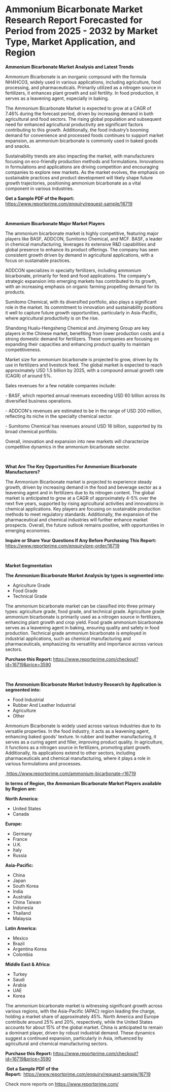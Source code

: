 <p><h1>Ammonium Bicarbonate Market Research Report Forecasted for Period from 2025 -  2032 by Market Type, Market Application, and Region</h1></p><p><strong>Ammonium Bicarbonate Market Analysis and Latest Trends</strong></p>
<p><p>Ammonium Bicarbonate is an inorganic compound with the formula NH4HCO3, widely used in various applications, including agriculture, food processing, and pharmaceuticals. Primarily utilized as a nitrogen source in fertilizers, it enhances plant growth and soil fertility. In food production, it serves as a leavening agent, especially in baking.</p><p>The Ammonium Bicarbonate Market is expected to grow at a CAGR of 7.46% during the forecast period, driven by increasing demand in both agricultural and food sectors. The rising global population and subsequent need for enhanced agricultural productivity are significant factors contributing to this growth. Additionally, the food industry’s booming demand for convenience and processed foods continues to support market expansion, as ammonium bicarbonate is commonly used in baked goods and snacks.</p><p>Sustainability trends are also impacting the market, with manufacturers focusing on eco-friendly production methods and formulations. Innovations in formulations and applications are driving competition and encouraging companies to explore new markets. As the market evolves, the emphasis on sustainable practices and product development will likely shape future growth trajectories, positioning ammonium bicarbonate as a vital component in various industries.</p></p>
<p><strong>Get a Sample PDF of the Report:&nbsp;</strong> <a href="https://www.reportprime.com/enquiry/request-sample/16719?utm_campaign=3359&utm_medium=2&utm_source=Github&utm_content=ia&utm_term=18032025&utm_id=ammonium-bicarbonate">https://www.reportprime.com/enquiry/request-sample/16719</a></p>
<p>&nbsp;</p>
<p><strong>Ammonium Bicarbonate Major Market Players</strong></p>
<p><p>The ammonium bicarbonate market is highly competitive, featuring major players like BASF, ADDCON, Sumitomo Chemical, and MCF. BASF, a leader in chemical manufacturing, leverages its extensive R&D capabilities and global presence to enhance its product offerings. The company has seen consistent growth driven by demand in agricultural applications, with a focus on sustainable practices.</p><p>ADDCON specializes in specialty fertilizers, including ammonium bicarbonate, primarily for feed and food applications. The company's strategic expansion into emerging markets has contributed to its growth, with an increasing emphasis on organic farming propelling demand for its products.</p><p>Sumitomo Chemical, with its diversified portfolio, also plays a significant role in the market. Its commitment to innovation and sustainability positions it well to capture future growth opportunities, particularly in Asia-Pacific, where agricultural productivity is on the rise.</p><p>Shandong Hualu-Hengsheng Chemical and Jinyimeng Group are key players in the Chinese market, benefiting from lower production costs and a strong domestic demand for fertilizers. These companies are focusing on expanding their capacities and enhancing product quality to maintain competitiveness.</p><p>Market size for ammonium bicarbonate is projected to grow, driven by its use in fertilizers and livestock feed. The global market is expected to reach approximately USD 1.5 billion by 2025, with a compound annual growth rate (CAGR) of around 5%.</p><p>Sales revenues for a few notable companies include:</p><p>- BASF, which reported annual revenues exceeding USD 60 billion across its diversified business operations.</p><p>- ADDCON's revenues are estimated to be in the range of USD 200 million, reflecting its niche in the specialty chemical sector.</p><p>- Sumitomo Chemical has revenues around USD 16 billion, supported by its broad chemical portfolio.</p><p>Overall, innovation and expansion into new markets will characterize competitive dynamics in the ammonium bicarbonate sector.</p></p>
<p>&nbsp;</p>
<p><strong>What Are The Key Opportunities For Ammonium Bicarbonate Manufacturers?</strong></p>
<p><p>The Ammonium Bicarbonate market is projected to experience steady growth, driven by increasing demand in the food and beverage sector as a leavening agent and in fertilizers due to its nitrogen content. The global market is anticipated to grow at a CAGR of approximately 4-5% over the next five years, supported by rising agricultural activities and innovations in chemical applications. Key players are focusing on sustainable production methods to meet regulatory standards. Additionally, the expansion of the pharmaceutical and chemical industries will further enhance market prospects. Overall, the future outlook remains positive, with opportunities in emerging economies.</p></p>
<p><strong>Inquire or Share Your Questions If Any Before Purchasing This Report:</strong> <a href="https://www.reportprime.com/enquiry/pre-order/16719?utm_campaign=3359&utm_medium=2&utm_source=Github&utm_content=ia&utm_term=18032025&utm_id=ammonium-bicarbonate">https://www.reportprime.com/enquiry/pre-order/16719</a></p>
<p>&nbsp;</p>
<p><strong>Market Segmentation</strong></p>
<p><strong>The Ammonium Bicarbonate Market Analysis by types is segmented into:</strong></p>
<p><ul><li>Agriculture Grade</li><li>Food Grade</li><li>Technical Grade</li></ul></p>
<p><p>The ammonium bicarbonate market can be classified into three primary types: agriculture grade, food grade, and technical grade. Agriculture grade ammonium bicarbonate is primarily used as a nitrogen source in fertilizers, enhancing plant growth and crop yield. Food grade ammonium bicarbonate serves as a leavening agent in baking, ensuring quality and safety in food production. Technical grade ammonium bicarbonate is employed in industrial applications, such as chemical manufacturing and pharmaceuticals, emphasizing its versatility and importance across various sectors.</p></p>
<p><strong>Purchase this Report:&nbsp;</strong><a href="https://www.reportprime.com/checkout?id=16719&price=3590&utm_campaign=3359&utm_medium=2&utm_source=Github&utm_content=ia&utm_term=18032025&utm_id=ammonium-bicarbonate">https://www.reportprime.com/checkout?id=16719&price=3590</a></p>
<p>&nbsp;</p>
<p><strong>The Ammonium Bicarbonate Market Industry Research by Application is segmented into:</strong></p>
<p><ul><li>Food Industrial</li><li>Rubber And Leather Industrial</li><li>Agriculture</li><li>Other</li></ul></p>
<p><p>Ammonium Bicarbonate is widely used across various industries due to its versatile properties. In the food industry, it acts as a leavening agent, enhancing baked goods' texture. In rubber and leather manufacturing, it serves as a curing agent and filler, improving product quality. In agriculture, it functions as a nitrogen source in fertilizers, promoting plant growth. Additionally, its applications extend to other sectors, including pharmaceuticals and chemical manufacturing, where it plays a role in various formulations and processes.</p></p>
<p><a href="https://www.reportprime.com/ammonium-bicarbonate-r16719?utm_campaign=3359&utm_medium=2&utm_source=Github&utm_content=ia&utm_term=18032025&utm_id=ammonium-bicarbonate">&nbsp;https://www.reportprime.com/ammonium-bicarbonate-r16719</a></p>
<p><strong>In terms of Region, the Ammonium Bicarbonate Market Players available by Region are:</strong></p>
<p>
    <p> <strong> North America: </strong>
        <ul>
            <li>United States</li>
            <li>Canada</li>
        </ul>
        </p> 
    <p> <strong> Europe: </strong>
        <ul>
            <li>Germany</li>
            <li>France</li>
            <li>U.K.</li>
            <li>Italy</li>
            <li>Russia</li>
        </ul>
        </p> 
    <p> <strong> Asia-Pacific: </strong>
        <ul>
            <li>China</li>
            <li>Japan</li>
            <li>South Korea</li>
            <li>India</li>
            <li>Australia</li>
            <li>China Taiwan</li>
            <li>Indonesia</li>
            <li>Thailand</li>
            <li>Malaysia</li>
        </ul>
        </p> 
    <p> <strong> Latin America: </strong>
        <ul>
            <li>Mexico</li>
            <li>Brazil</li>
            <li>Argentina Korea</li>
            <li>Colombia</li>
        </ul>
        </p> 
    <p> <strong> Middle East & Africa: </strong>
        <ul>
            <li>Turkey</li>
            <li>Saudi</li>
            <li>Arabia</li>
            <li>UAE</li>
            <li>Korea</li>
        </ul>
    </p>
    </p>
<p><p>The ammonium bicarbonate market is witnessing significant growth across various regions, with the Asia-Pacific (APAC) region leading the charge, holding a market share of approximately 45%. North America and Europe contribute around 25% and 20%, respectively, while the United States accounts for about 15% of the global market. China is anticipated to remain a dominant player, driven by robust industrial demand. These dynamics suggest a continued expansion, particularly in Asia, influenced by agricultural and chemical manufacturing sectors.</p></p>
<p><strong>Purchase this Report: </strong><a href="https://www.reportprime.com/checkout?id=16719&price=3590&utm_campaign=3359&utm_medium=2&utm_source=Github&utm_content=ia&utm_term=18032025&utm_id=ammonium-bicarbonate">https://www.reportprime.com/checkout?id=16719&price=3590</a></p>
<p>&nbsp;<strong>Get a Sample PDF of the Report:&nbsp;&nbsp;</strong><a href="https://www.reportprime.com/enquiry/request-sample/16719?utm_campaign=3359&utm_medium=2&utm_source=Github&utm_content=ia&utm_term=18032025&utm_id=ammonium-bicarbonate">https://www.reportprime.com/enquiry/request-sample/16719</a></p>
<p><strong></strong></p>
<p>Check more reports on <a href="https://www.reportprime.com/?utm_campaign=3359&utm_medium=2&utm_source=Github&utm_content=ia&utm_term=18032025&utm_id=ammonium-bicarbonate">https://www.reportprime.com/</a></p>